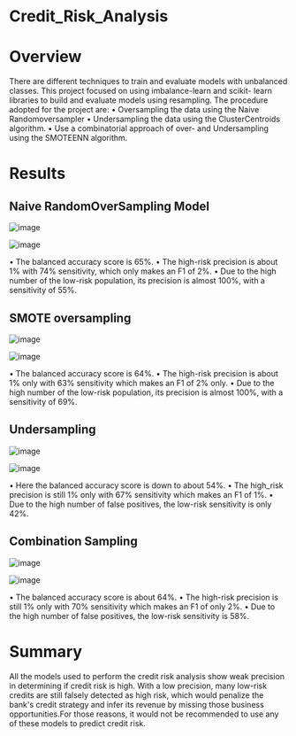 # Credit_Risk_Analysis 

# Overview 

There are different techniques to train and evaluate models with unbalanced classes. This project focused on using imbalance-learn and scikit- learn libraries to build and evaluate models using resampling. The procedure adopted for the project are: 
•	Oversampling the data using the Naive Randomoversampler 
•	Undersampling the data using the ClusterCentroids algorithm.
•	Use a combinatorial approach of over- and Undersampling using the SMOTEENN algorithm.

# Results 

## Naive RandomOverSampling Model

![image](https://user-images.githubusercontent.com/101475984/184223032-e6bae622-f935-4250-b8b4-5107f4a0e7c7.png)

![image](https://user-images.githubusercontent.com/101475984/184223059-0e2a60c8-3ef0-430a-b154-200102a1f786.png)

•	The balanced accuracy score is 65%.
•	The high-risk precision is about 1% with 74% sensitivity, which only makes an F1 of 2%.
•	Due to the high number of the low-risk population, its precision is almost 100%, with a sensitivity of 55%.

## SMOTE oversampling 

![image](https://user-images.githubusercontent.com/101475984/184223362-a1a5c237-c1e9-421c-bdbc-37ccca89c308.png)

![image](https://user-images.githubusercontent.com/101475984/184223398-9363e06e-1931-4fb8-9e26-f021e5a57a3b.png)

•	The balanced accuracy score is 64%.
•	The high-risk precision is about 1% only with 63% sensitivity which makes an F1 of 2% only.
•	Due to the high number of the low-risk population, its precision is almost 100%, with a sensitivity of 69%.

## Undersampling

![image](https://user-images.githubusercontent.com/101475984/184223800-54b36c10-c52f-4264-b01a-78046da01ded.png)

![image](https://user-images.githubusercontent.com/101475984/184223829-73cfd47e-1ce6-4620-a6c9-e7e733e5b18d.png)

•	Here the balanced accuracy score is down to about 54%.
•	The high_risk precision is still 1% only with 67% sensitivity which makes an F1 of 1%.
•	Due to the high number of false positives, the low-risk sensitivity is only 42%.

## Combination Sampling

![image](https://user-images.githubusercontent.com/101475984/184224006-6c11ad9e-d50a-423b-964e-4ff1dee3d4a6.png)

![image](https://user-images.githubusercontent.com/101475984/184224042-473c7d6e-6df5-486e-a73f-6321c3848a12.png)

•	The balanced accuracy score is about 64%.
•	The high-risk precision is still 1% only with 70% sensitivity which makes an F1 of only 2%.
•	Due to the high number of false positives, the low-risk sensitivity is 58%.

# Summary 

All the models used to perform the credit risk analysis show weak precision in determining if credit risk is high.
With a low precision, many low-risk credits are still falsely detected as high risk, which would penalize the bank's credit strategy and infer its revenue by missing those business opportunities.For those reasons, it would not be recommended to use any of these models to predict credit risk.

